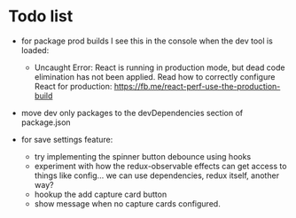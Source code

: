 # Todo list

- for package prod builds I see this in the console when the dev tool is loaded:
    - Uncaught Error: React is running in production mode, but dead code elimination has not been applied. Read how to correctly configure React for production: https://fb.me/react-perf-use-the-production-build

- move dev only packages to the devDependencies section of package.json

- for save settings feature:
    - try implementing the spinner button debounce using hooks
    - experiment with how the redux-observable effects can get access to things like config... we can use dependencies, redux itself, another way?
    - hookup the add capture card button
    - show message when no capture cards configured.